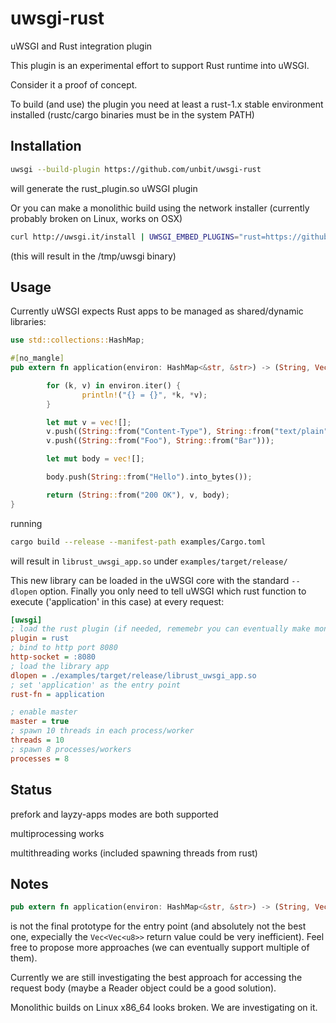 # uwsgi-rust
uWSGI and Rust integration plugin


This plugin is an experimental effort to support Rust runtime into uWSGI.

Consider it a proof of concept.

To build (and use) the plugin you need at least a rust-1.x stable environment installed (rustc/cargo binaries must be in the system PATH)

Installation
------------

```sh
uwsgi --build-plugin https://github.com/unbit/uwsgi-rust
```

will generate the rust_plugin.so uWSGI plugin

Or you can make a monolithic build using the network installer (currently probably broken on Linux, works on OSX)

```sh
curl http://uwsgi.it/install | UWSGI_EMBED_PLUGINS="rust=https://github.com/unbit/uwsgi-rust" bash -s nolang /tmp/uwsgi
```

(this will result in the /tmp/uwsgi binary)

Usage
-----

Currently uWSGI expects Rust apps to be managed as shared/dynamic libraries:

```rust
use std::collections::HashMap;

#[no_mangle]
pub extern fn application(environ: HashMap<&str, &str>) -> (String, Vec<(String, String)>, Vec<Vec<u8>>) {

        for (k, v) in environ.iter() {
                println!("{} = {}", *k, *v);
        }

        let mut v = vec![];
        v.push((String::from("Content-Type"), String::from("text/plain")));
        v.push((String::from("Foo"), String::from("Bar")));

        let mut body = vec![];

        body.push(String::from("Hello").into_bytes());

        return (String::from("200 OK"), v, body);
}

```

running

```sh
cargo build --release --manifest-path examples/Cargo.toml
```

will result in `librust_uwsgi_app.so` under `examples/target/release/`

This new library can be loaded in the uWSGI core with the standard `--dlopen` option. Finally you only need to tell uWSGI which rust function to execute ('application' in this case) at every request:

```ini
[uwsgi]
; load the rust plugin (if needed, rememebr you can eventually make monolithic builds)
plugin = rust
; bind to http port 8080
http-socket = :8080
; load the library app
dlopen = ./examples/target/release/librust_uwsgi_app.so
; set 'application' as the entry point
rust-fn = application

; enable master
master = true
; spawn 10 threads in each process/worker
threads = 10
; spawn 8 processes/workers
processes = 8
```

Status
------

prefork and layzy-apps modes are both supported

multiprocessing works

multithreading works (included spawning threads from rust)

Notes
-----

```rust
pub extern fn application(environ: HashMap<&str, &str>) -> (String, Vec<(String, String)>, Vec<Vec<u8>>);
```

is not the final prototype for the entry point (and absolutely not the best one, expecially the `Vec<Vec<u8>>` return value could be very inefficient). Feel free to propose more approaches (we can eventually support multiple of them).

Currently we are still investigating the best approach for accessing the request body (maybe a Reader object could be a good solution).

Monolithic builds on Linux x86_64 looks broken. We are investigating on it.
